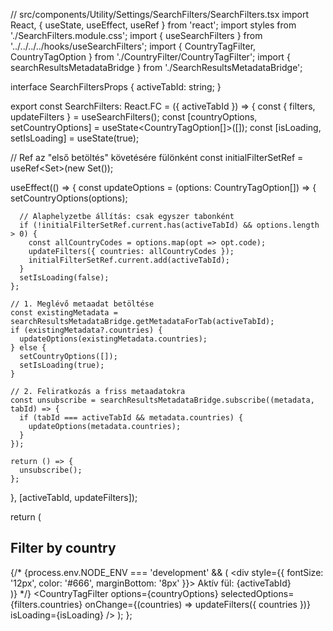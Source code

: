 
// src/components/Utility/Settings/SearchFilters/SearchFilters.tsx
import React, { useState, useEffect, useRef } from 'react';
import styles from './SearchFilters.module.css';
import { useSearchFilters } from '../../../../hooks/useSearchFilters';
import { CountryTagFilter, CountryTagOption } from './CountryFilter/CountryTagFilter';
import { searchResultsMetadataBridge } from './SearchResultsMetadataBridge';

interface SearchFiltersProps {
  activeTabId: string;
}

export const SearchFilters: React.FC<SearchFiltersProps> = ({ activeTabId }) => {
  const { filters, updateFilters } = useSearchFilters();
  const [countryOptions, setCountryOptions] = useState<CountryTagOption[]>([]);
  const [isLoading, setIsLoading] = useState(true);

  // Ref az "első betöltés" követésére fülönként
  const initialFilterSetRef = useRef<Set<string>>(new Set());

  useEffect(() => {
    const updateOptions = (options: CountryTagOption[]) => {
      setCountryOptions(options);

      // Alaphelyzetbe állítás: csak egyszer tabonként
      if (!initialFilterSetRef.current.has(activeTabId) && options.length > 0) {
        const allCountryCodes = options.map(opt => opt.code);
        updateFilters({ countries: allCountryCodes });
        initialFilterSetRef.current.add(activeTabId);
      }
      setIsLoading(false);
    };

    // 1. Meglévő metaadat betöltése
    const existingMetadata = searchResultsMetadataBridge.getMetadataForTab(activeTabId);
    if (existingMetadata?.countries) {
      updateOptions(existingMetadata.countries);
    } else {
      setCountryOptions([]);
      setIsLoading(true);
    }

    // 2. Feliratkozás a friss metaadatokra
    const unsubscribe = searchResultsMetadataBridge.subscribe((metadata, tabId) => {
      if (tabId === activeTabId && metadata.countries) {
        updateOptions(metadata.countries);
      }
    });

    return () => {
      unsubscribe();
    };
  }, [activeTabId, updateFilters]);

  return (
    <div className={styles.container}>
      <h2>Filter by country</h2>
      {/*
      {process.env.NODE_ENV === 'development' && (
        <div style={{ fontSize: '12px', color: '#666', marginBottom: '8px' }}>
          Aktív fül: {activeTabId}
        </div>
      )}
      */}
      <CountryTagFilter
        options={countryOptions}
        selectedOptions={filters.countries}
        onChange={(countries) => updateFilters({ countries })}
        isLoading={isLoading}
      />
    </div>
  );
};

